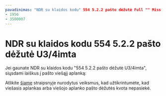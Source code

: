 ```yaml
---
pavadinimas: "NDR su klaidos kodu" 554 5.2.2 pašto dėžutė Full "" Miss Autorius: chrisda Autorius: chrisda Manager: dansimp ms. Date: 04/21/2020 ms. auditorija: ITPro ms. topic: straipsnis ms. Service: O365-administravimas robotai: NOINDEX, NOFOLLOW localization_priority: įprastas ms. Pasirinktinai: 
- 1956
- 3500007
---
```


# <a name="ndr-with-error-code-554-522-mailbox-full"></a>NDR su klaidos kodu 554 5.2.2 pašto dėžutė U3/4imta

Jei gaunate NDR su klaidos kodu "554 5.2.2 pašto dėžutė U3/4imta", siųsdami laiškus į pašto viešąjį aplanką:  

Atlikite [šiame](https://aka.ms/554522) straipsnyje nurodytus veiksmus, kad užtikrintumėte, kad viešasis aplankas arba viešojo aplanko pašto dėžutės kvota nepasiekė.
